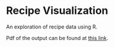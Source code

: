 # Recipe Visualization
An exploration of recipe data using R. 

Pdf of the output can be found at [this link](https://cloudup.com/cTD6u1bgUTs).
